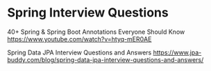 # Spring Interview Questions

40+ Spring & Spring Boot Annotations Everyone Should Know <https://www.youtube.com/watch?v=htyq-mER0AE>

Spring Data JPA Interview Questions and Answers <https://www.jpa-buddy.com/blog/spring-data-jpa-interview-questions-and-answers/>
